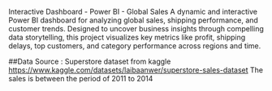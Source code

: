 Interactive Dashboard - Power BI - Global Sales
A dynamic and interactive Power BI dashboard for analyzing global sales, shipping performance, and customer trends. Designed to uncover business insights through compelling data storytelling, this project visualizes key metrics like profit, shipping delays, top customers, and category performance across regions and time.

##Data Source : Superstore dataset from kaggle https://www.kaggle.com/datasets/laibaanwer/superstore-sales-dataset
The sales is between the period of 2011 to 2014
